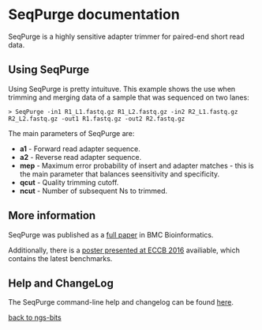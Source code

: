 # SeqPurge documentation

SeqPurge is a highly sensitive adapter trimmer for paired-end short read data.
 
## Using SeqPurge

Using SeqPurge is pretty intuituve. This example shows the use when trimming and merging data of a sample that was sequenced on two lanes:

	> SeqPurge -in1 R1_L1.fastq.gz R1_L2.fastq.gz -in2 R2_L1.fastq.gz R2_L2.fastq.gz -out1 R1.fastq.gz -out2 R2.fastq.gz

The main parameters of SeqPurge are:

- **a1** - Forward read adapter sequence.
- **a2** - Reverse read adapter sequence.
- **mep** - Maximum error probability of insert and adapter matches - this is the main parameter that balances seensitivity and specificity.
- **qcut** - Quality trimming cutoff.
- **ncut** - Number of subsequent Ns to trimmed.

## More information

SeqPurge was published as a [full paper](http://bmcbioinformatics.biomedcentral.com/articles/10.1186/s12859-016-1069-7) in BMC Bioinformatics.

Additionally, there is a [poster presented at ECCB 2016](SeqPurge_poster.pdf) availiable, which contains the latest benchmarks.

## Help and ChangeLog

The SeqPurge command-line help and changelog can be found [here](../SeqPurge.md).

[back to ngs-bits](https://github.com/imgag/ngs-bits)



